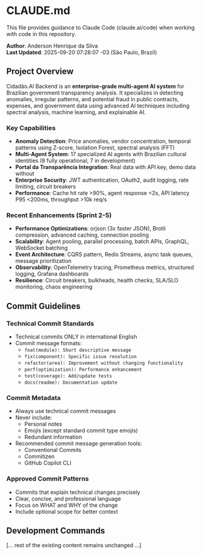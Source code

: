 # CLAUDE.md

This file provides guidance to Claude Code (claude.ai/code) when working with code in this repository.

**Author**: Anderson Henrique da Silva  
**Last Updated**: 2025-09-20 07:28:07 -03 (São Paulo, Brazil)

## Project Overview

Cidadão.AI Backend is an **enterprise-grade multi-agent AI system** for Brazilian government transparency analysis. It specializes in detecting anomalies, irregular patterns, and potential fraud in public contracts, expenses, and government data using advanced AI techniques including spectral analysis, machine learning, and explainable AI.

### Key Capabilities
- **Anomaly Detection**: Price anomalies, vendor concentration, temporal patterns using Z-score, Isolation Forest, spectral analysis (FFT)
- **Multi-Agent System**: 17 specialized AI agents with Brazilian cultural identities (8 fully operational, 7 in development)
- **Portal da Transparência Integration**: Real data with API key, demo data without
- **Enterprise Security**: JWT authentication, OAuth2, audit logging, rate limiting, circuit breakers
- **Performance**: Cache hit rate >90%, agent response <2s, API latency P95 <200ms, throughput >10k req/s

### Recent Enhancements (Sprint 2-5)
- **Performance Optimizations**: orjson (3x faster JSON), Brotli compression, advanced caching, connection pooling
- **Scalability**: Agent pooling, parallel processing, batch APIs, GraphQL, WebSocket batching
- **Event Architecture**: CQRS pattern, Redis Streams, async task queues, message prioritization
- **Observability**: OpenTelemetry tracing, Prometheus metrics, structured logging, Grafana dashboards
- **Resilience**: Circuit breakers, bulkheads, health checks, SLA/SLO monitoring, chaos engineering

## Commit Guidelines

### Technical Commit Standards
- Technical commits ONLY in international English
- Commit message formats:
  - `feat(module): Short descriptive message`
  - `fix(component): Specific issue resolution`
  - `refactor(area): Improvement without changing functionality`
  - `perf(optimization): Performance enhancement`
  - `test(coverage): Add/update tests`
  - `docs(readme): Documentation update`

### Commit Metadata
- Always use technical commit messages
- Never include:
  - Personal notes
  - Emojis (except standard commit type emojis)
  - Redundant information
- Recommended commit message generation tools:
  - Conventional Commits
  - Commitizen
  - GitHub Copilot CLI

### Approved Commit Patterns
- Commits that explain technical changes precisely
- Clear, concise, and professional language
- Focus on WHAT and WHY of the change
- Include optional scope for better context

## Development Commands

[... rest of the existing content remains unchanged ...]